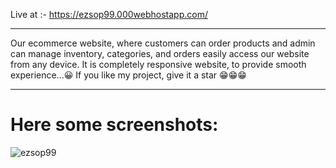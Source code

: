 Live at :- https://ezsop99.000webhostapp.com/

---
Our ecommerce website, where customers can order 
products and admin can manage inventory, 
categories, and orders easily access our website from any device.
It is completely responsive website, to provide smooth experience...😀
If you like my project, give it a star 😁😁😁

---

# Here some screenshots:

![ezsop99](https://user-images.githubusercontent.com/81921291/209457912-21757110-e88f-42e3-9d92-bfc35a3a1251.png)
